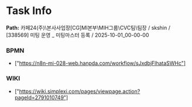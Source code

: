 # Task Info

**Path:** 카페24(주)\본사사업장\[CG]MI본부\MIH그룹\CVC팀\팀장 / skshin / [338569] 미팅 운영 _ 미팅마스터 등록 / 2025-10-01_00-00-00

### BPMN
- ["https://n8n-mi-028-web.hanpda.com/workflow/sJxdbjFlhataSWHc"]

### WIKI
- ["https://wiki.simplexi.com/pages/viewpage.action?pageId=2791010749"]

